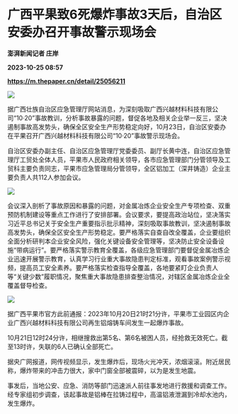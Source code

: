 # 广西平果致6死爆炸事故3天后，自治区安委办召开事故警示现场会
**澎湃新闻记者 庄岸**

**2023-10-25 08:57**

**https://m.thepaper.cn/detail/25056211**

![](https://imagecloud.thepaper.cn/thepaper/image/275/577/656.png)

据广西壮族自治区应急管理厅网站消息，为深刻吸取广西兴越材料科技有限公司“10·20”事故教训，分析事故暴露的问题，督促各地及相关企业举一反三，坚决遏制事故高发势头，确保全区安全生产形势稳定向好，10月23日，自治区安委办在平果召开广西兴越材料科技有限公司“10·20”事故警示现场会。

自治区安委办副主任、自治区应急管理厅党委委员、副厅长黄中连，自治区应急管理厅工贸处全体人员，平果市人民政府相关领导，各市应急管理部门分管领导及工贸科主要负责同志，平果市应急管理局分管领导，全区铝加工（深井铸造）企业主要负责人共112人参加会议。

![](https://imagecloud.thepaper.cn/thepaper/image/275/577/657.png)

会议深入剖析了事故原因和暴露的问题，对金属冶炼企业安全生产专项检查、双重预防机制建设等重点工作进行了安排部署。会议要求，要提高政治站位，坚决落实习近平总书记关于安全生产重要指示批示精神，深刻吸取事故教训，坚决遏制事故高发势头，确保全区安全生产形势稳定。要严格落实自查自改全覆盖，企业要组织全面分析研判本企业安全风险，强化关键设备安全管理等，坚决防止安全设备设施“带病运行”。要严格落实警示教育全覆盖，各级应急管理部门要督促金属冶炼企业迅速开展警示教育，认真学习行业重大事故隐患判定标准，观看事故案例警示视频，提高员工安全素养。要严格落实检查指导全覆盖，各地要紧盯企业负责人等“关键少数”履职情况，聚焦重大事故隐患排查整治情况，对辖区金属冶炼企业全覆盖督导检查。

![](https://imagecloud.thepaper.cn/thepaper/image/275/577/659.png)

据广西平果市官方此前通报：2023年10月20日21时21分许，平果市工业园区内企业广西兴越材料科技有限公司再生铝熔铸车间发生一起爆炸事故。

10月21日12时24分许，相继搜救出第5名、第6名被困人员，经抢救无效死亡。截至13时许，失联的6人已确认全部死亡。

据央广网报道，网传视频显示，发生爆炸后，现场火光冲天，浓烟滚滚。附近居民称，爆炸带来的冲击力很大，家中门窗全部被震碎，以为是发生地震。

事发后，当地公安、应急、消防等部门迅速派人前往事发地进行救援和调查工作。经专家组初步调查，该起事故是铝棒在拉铸过程中，高温铝液泄漏到冷却水池内，发生爆炸。